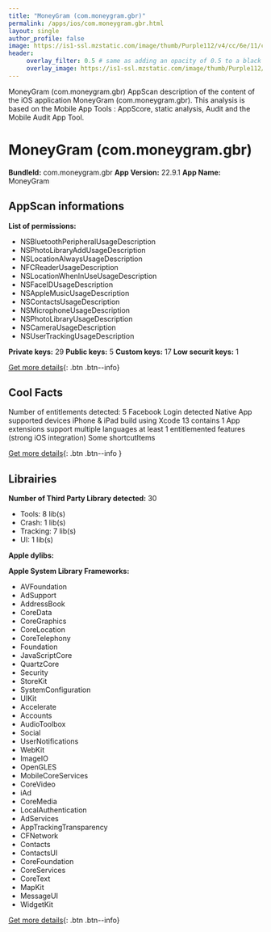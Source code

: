 ```yaml
---
title: "MoneyGram (com.moneygram.gbr)"
permalink: /apps/ios/com.moneygram.gbr.html
layout: single
author_profile: false
image: https://is1-ssl.mzstatic.com/image/thumb/Purple112/v4/cc/6e/11/cc6e112d-552e-3328-cfc0-e55607b3ee9d/AppIcon-1x_U007emarketing-0-7-0-sRGB-85-220.png/512x512bb.jpg
header: 
     overlay_filter: 0.5 # same as adding an opacity of 0.5 to a black background
     overlay_image: https://is1-ssl.mzstatic.com/image/thumb/Purple112/v4/cc/6e/11/cc6e112d-552e-3328-cfc0-e55607b3ee9d/AppIcon-1x_U007emarketing-0-7-0-sRGB-85-220.png/512x512bb.jpg
---
```

MoneyGram (com.moneygram.gbr) AppScan description of the content of the iOS application MoneyGram (com.moneygram.gbr). This analysis is based on the Mobile App Tools : AppScore, static analysis, Audit and the Mobile Audit App Tool.

# MoneyGram (com.moneygram.gbr)

**BundleId:** com.moneygram.gbr
**App Version:** 22.9.1
**App Name:** MoneyGram


## AppScan informations 

**List of permissions:** 
- NSBluetoothPeripheralUsageDescription
- NSPhotoLibraryAddUsageDescription
- NSLocationAlwaysUsageDescription
- NFCReaderUsageDescription
- NSLocationWhenInUseUsageDescription
- NSFaceIDUsageDescription
- NSAppleMusicUsageDescription
- NSContactsUsageDescription
- NSMicrophoneUsageDescription
- NSPhotoLibraryUsageDescription
- NSCameraUsageDescription
- NSUserTrackingUsageDescription
  
  
**Private keys:** 29
**Public keys:** 5
**Custom keys:** 17
**Low securit keys:** 1
  
[Get more details](/pricing.html){: .btn .btn--info}

## Cool Facts

Number of entitlements detected: 5
Facebook Login detected
Native App
supported devices iPhone & iPad
build using Xcode 13
contains 1 App extensions
support multiple languages
at least 1 entitlemented features (strong iOS integration)
Some shortcutItems 
  
[Get more details](/pricing.html){: .btn .btn--info }

## Librairies 
**Number of Third Party Library detected:** 30
- Tools: 8 lib(s)
- Crash: 1 lib(s)
- Tracking: 7 lib(s)
- UI: 1 lib(s)


**Apple dylibs:**


**Apple System Library Frameworks:**
- AVFoundation
- AdSupport
- AddressBook
- CoreData
- CoreGraphics
- CoreLocation
- CoreTelephony
- Foundation
- JavaScriptCore
- QuartzCore
- Security
- StoreKit
- SystemConfiguration
- UIKit
- Accelerate
- Accounts
- AudioToolbox
- Social
- UserNotifications
- WebKit
- ImageIO
- OpenGLES
- MobileCoreServices
- CoreVideo
- iAd
- CoreMedia
- LocalAuthentication
- AdServices
- AppTrackingTransparency
- CFNetwork
- Contacts
- ContactsUI
- CoreFoundation
- CoreServices
- CoreText
- MapKit
- MessageUI
- WidgetKit


  
[Get more details](/pricing.html){: .btn .btn--info}

